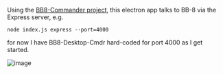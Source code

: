 Using the [BB8-Commander project](https://github.com/mintuz/BB8-Commander), this electron app talks to BB-8 via the Express server, e.g. 

`node index.js express --port=4000`

for now I have BB8-Desktop-Cmdr hard-coded for port 4000 as I get started.

![image](https://cloud.githubusercontent.com/assets/11529908/17274420/d247c7c8-5694-11e6-95eb-e6d3601a236b.png)
